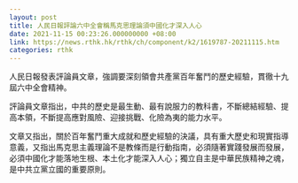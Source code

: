 ```yaml
---
layout: post
title: 人民日報評論六中全會稱馬克思理論須中國化才深入人心
date: 2021-11-15 00:23:26.000000000 +08:00
link: https://news.rthk.hk/rthk/ch/component/k2/1619787-20211115.htm
categories: rthk
---
```


人民日報發表評論員文章，強調要深刻領會共產黨百年奮鬥的歷史經驗，貫徹十九屆六中全會精神。

評論員文章指出，中共的歷史是最生動、最有說服力的教科書，不斷總結經驗、提高本領，不斷提高應對風險、迎接挑戰、化險為夷的能力水平。

文章又指出，關於百年奮鬥重大成就和歷史經驗的決議，具有重大歷史和現實指導意義，又指出馬克思主義理論不是教條而是行動指南，必須隨著實踐發展而發展，必須中國化才能落地生根、本土化才能深入人心；獨立自主是中華民族精神之魂，是中共立黨立國的重要原則。
